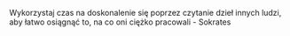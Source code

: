 Wykorzystaj czas na doskonalenie się poprzez czytanie dzieł innych ludzi, aby łatwo osiągnąć to, na co oni ciężko pracowali - Sokrates
